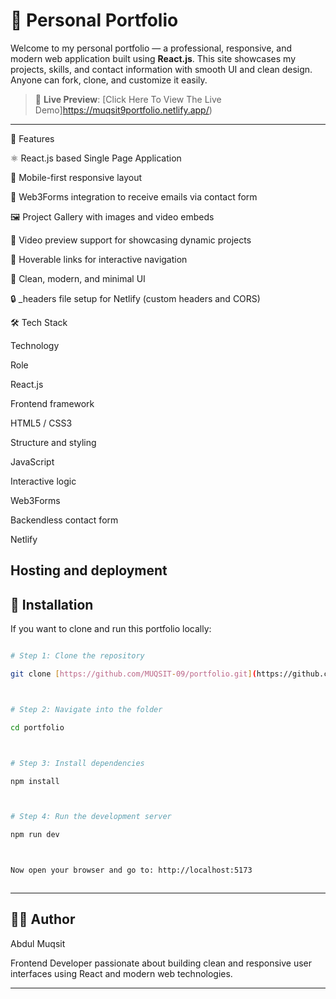# 💼 Personal Portfolio



Welcome to my personal portfolio — a professional, responsive, and modern web application built using **React.js**. This site showcases my projects, skills, and contact information with smooth UI and clean design. Anyone can fork, clone, and customize it easily.



> 🔗 **Live Preview**: [Click Here To View The Live Demo]https://muqsit9portfolio.netlify.app/)



---

🚀 Features

⚛️ React.js based Single Page Application

📱 Mobile-first responsive layout

📧 Web3Forms integration to receive emails via contact form

🖼️ Project Gallery with images and video embeds

🎥 Video preview support for showcasing dynamic projects

🔗 Hoverable links for interactive navigation

🎨 Clean, modern, and minimal UI

🔒 _headers file setup for Netlify (custom headers and CORS)

🛠️ Tech Stack

Technology

Role

React.js

Frontend framework

HTML5 / CSS3

Structure and styling

JavaScript

Interactive logic

Web3Forms

Backendless contact form

Netlify

Hosting and deployment
---



## 📁 Installation



If you want to clone and run this portfolio locally:



```bash

# Step 1: Clone the repository

git clone [https://github.com/MUQSIT-09/portfolio.git](https://github.com/MUQSIT-09/portfolio.git)



# Step 2: Navigate into the folder

cd portfolio



# Step 3: Install dependencies

npm install



# Step 4: Run the development server

npm run dev



Now open your browser and go to: http://localhost:5173



```



---

## 👨‍💻 Author

Abdul Muqsit

Frontend Developer passionate about building clean and responsive user interfaces using React and modern web technologies.

---
